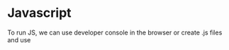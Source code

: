 # Javascript

To run JS, we can use developer console in the browser or create .js files and use <script> tag in a html file and open this html file in the browser. Or use live server extension in VS code on the html page to get automatic reloads on the html page.

### Important concept in javascript - object/array destructuring, spread operator:

https://www.youtube.com/watch?v=NIq3qLaHCIs

destructuring: creating smaller arrays/objects from existing array/object
Refer to destructuring_example.js file
